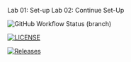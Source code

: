 Lab 01: Set-up
Lab 02: Continue Set-Up

![GitHub Workflow Status (branch)](https://img.shields.io/github/actions/workflow/status/DarryanM/sem/main.yml?branch=master)


[![LICENSE](https://img.shields.io/github/license/DarryanM/sem.svg?style=flat-square)](https://github.com/DarryanM/sem/blob/master/LICENSE)


[![Releases](https://img.shields.io/github/release/DarryanM/sem/all.svg?style=flat-square)](https://github.com/DarryanM/sem/releases)
